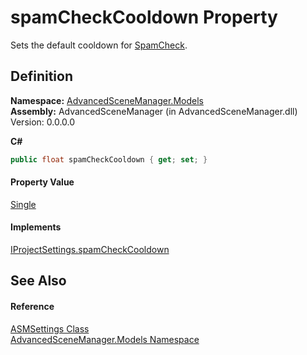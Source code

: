 # spamCheckCooldown Property


Sets the default cooldown for <a href="T_AdvancedSceneManager_Utility_SpamCheck.md">SpamCheck</a>.



## Definition
**Namespace:** <a href="N_AdvancedSceneManager_Models.md">AdvancedSceneManager.Models</a>  
**Assembly:** AdvancedSceneManager (in AdvancedSceneManager.dll) Version: 0.0.0.0

**C#**
``` C#
public float spamCheckCooldown { get; set; }
```



#### Property Value
<a href="https://learn.microsoft.com/dotnet/api/system.single" target="_blank" rel="noopener noreferrer">Single</a>

#### Implements
<a href="P_AdvancedSceneManager_DependencyInjection_IProjectSettings_spamCheckCooldown.md">IProjectSettings.spamCheckCooldown</a>  


## See Also


#### Reference
<a href="T_AdvancedSceneManager_Models_ASMSettings.md">ASMSettings Class</a>  
<a href="N_AdvancedSceneManager_Models.md">AdvancedSceneManager.Models Namespace</a>  
